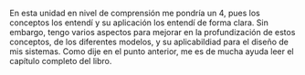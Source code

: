 En esta unidad en nivel de comprensión me pondría un 4, pues los conceptos los entendí y su aplicación los entendí de forma clara. Sin embargo, tengo varios aspectos
para mejorar en la profundización de estos conceptos, de los diferentes modelos, y su aplicabildiad para el diseño de mis sistemas. Como dije en el punto anterior,
me es de mucha ayuda leer el capítulo completo del libro.
